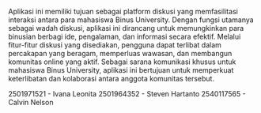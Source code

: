 Aplikasi ini memiliki tujuan sebagai platform diskusi yang memfasilitasi interaksi antara para mahasiswa Binus University. Dengan fungsi utamanya sebagai wadah diskusi, aplikasi ini dirancang untuk memungkinkan para binusian berbagi ide, pengalaman, dan informasi secara efektif. Melalui fitur-fitur diskusi yang disediakan, pengguna dapat terlibat dalam percakapan yang beragam, memperluas wawasan, dan membangun komunitas online yang aktif. Sebagai sarana komunikasi khusus untuk mahasiswa Binus University, aplikasi ini bertujuan untuk memperkuat keterlibatan dan kolaborasi antara anggota komunitas tersebut.

2501971521 - Ivana Leonita
2501964352 - Steven Hartanto
2540117565 - Calvin Nelson
